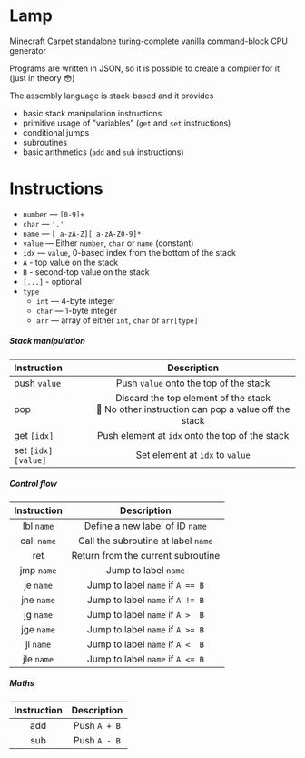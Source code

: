 # Lamp

Minecraft Carpet standalone turing-complete vanilla command-block CPU generator

Programs are written in JSON, so it is possible to create a compiler for it (just in theory 😳)

The assembly language is stack-based and it provides
- basic stack manipulation instructions
- primitive usage of "variables" (`get` and `set` instructions)  
- conditional jumps
- subroutines
- basic arithmetics (`add` and `sub` instructions)

# Instructions

- `number` — `[0-9]+`
- `char` — `'.'`
- `name`   — `[_a-zA-Z][_a-zA-Z0-9]*`
- `value`  — Either `number`, `char` or `name` (constant)
- `idx` — `value`, 0-based index from the bottom of the stack
- `A` - top value on the stack
- `B` - second-top value on the stack
- `[...]` - optional
- `type`
  - `int`  — 4-byte integer
  - `char` — 1-byte integer
  - `arr`  — array of either `int`, `char` or `arr[type]`

<!-- TODO: const -->

##### Stack manipulation

| Instruction          | Description |
| :------------------- | :---------: |
| push `value`         | Push `value` onto the top of the stack
| pop                  | Discard the top element of the stack <br> 📝 No other instruction can pop a value off the stack
| get `[idx]`          | Push element at `idx` onto the top of the stack
| set `[idx] [value]`  | Set element at `idx` to `value`
<!-- TODO: del -->

##### Control flow

| Instruction | Description |
| :---------: | :---------: |
| lbl `name`  | Define a new label of ID `name`
| call `name` | Call the subroutine at label `name`
| ret         | Return from the current subroutine
| jmp `name`  | Jump to label `name`
| je `name`   | Jump to label `name` if `A == B`
| jne `name`  | Jump to label `name` if `A != B`
| jg `name`   | Jump to label `name` if `A >  B`
| jge `name`  | Jump to label `name` if `A >= B`
| jl `name`   | Jump to label `name` if `A <  B`
| jle `name`  | Jump to label `name` if `A <= B`

##### Maths

| Instruction | Description |
| :---------: | :---------: |
| add         | Push `A + B`
| sub         | Push `A - B`
<!-- TODO: mul, div -->
